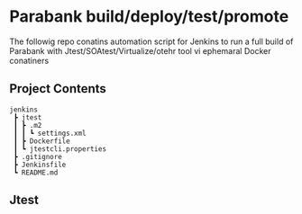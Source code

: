 # Parabank build/deploy/test/promote
The followig repo conatins automation script for Jenkins to run a full build of Parabank with Jtest/SOAtest/Virtualize/otehr tool vi ephemaral Docker conatiners

## Project Contents

```
jenkins
 ┣ jtest
 ┃ ┣ .m2
 ┃ ┃ ┗ settings.xml
 ┃ ┣ Dockerfile
 ┃ ┗ jtestcli.properties
 ┣ .gitignore
 ┣ Jenkinsfile
 ┗ README.md
```

## Jtest

